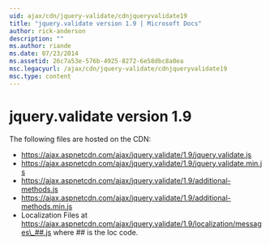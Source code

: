 ```yaml
---
uid: ajax/cdn/jquery-validate/cdnjqueryvalidate19
title: "jquery.validate version 1.9 | Microsoft Docs"
author: rick-anderson
description: ""
ms.author: riande
ms.date: 07/23/2014
ms.assetid: 26c7a53e-576b-4925-8272-6e58dbc8a0ea
msc.legacyurl: /ajax/cdn/jquery-validate/cdnjqueryvalidate19
msc.type: content
---
```

jquery.validate version 1.9
====================
The following files are hosted on the CDN:

- https://ajax.aspnetcdn.com/ajax/jquery.validate/1.9/jquery.validate.js
- https://ajax.aspnetcdn.com/ajax/jquery.validate/1.9/jquery.validate.min.js
- https://ajax.aspnetcdn.com/ajax/jquery.validate/1.9/additional-methods.js
- https://ajax.aspnetcdn.com/ajax/jquery.validate/1.9/additional-methods.min.js
- Localization Files at https://ajax.aspnetcdn.com/ajax/jquery.validate/1.9/localization/messages\_##.js where ## is the loc code.
